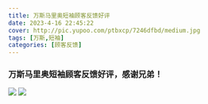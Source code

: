 ```yaml
---
title: 万斯马里奥短袖顾客反馈好评
date: 2023-4-16 22:45:22
cover: http://pic.yupoo.com/ptbxcp/7246dfbd/medium.jpg
tags: [万斯,短袖]
categories: [顾客反馈]
---
```


###  万斯马里奥短袖顾客反馈好评，感谢兄弟！
![](http://pic.yupoo.com/ptbxcp/b8b99079/08d0899c.jpg)
![](http://pic.yupoo.com/ptbxcp/7246dfbd/f752ebd5.jpg)
